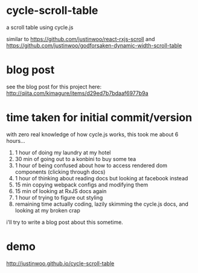 # cycle-scroll-table
a scroll table using cycle.js

similar to https://github.com/justinwoo/react-rxjs-scroll and https://github.com/justinwoo/godforsaken-dynamic-width-scroll-table

# blog post

see the blog post for this project here: http://qiita.com/kimagure/items/d29ed7b7bdaaf6977b9a

# time taken for initial commit/version

with zero real knowledge of how cycle.js works, this took me about 6 hours...

1. 1 hour of doing my laundry at my hotel
2. 30 min of going out to a konbini to buy some tea
3. 1 hour of being confused about how to access rendered dom components (clicking through docs)
4. 1 hour of thinking about reading docs but looking at facebook instead
5. 15 min copying webpack configs and modifying them
6. 15 min of looking at RxJS docs again
7. 1 hour of trying to figure out styling
8. remaining time actually coding, lazily skimming the cycle.js docs, and looking at my broken crap

i'll try to write a blog post about this sometime.

# demo

http://justinwoo.github.io/cycle-scroll-table
